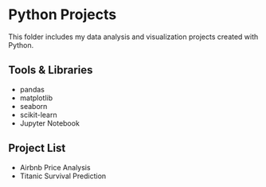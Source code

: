 # Python Projects

This folder includes my data analysis and visualization projects created with Python.

## Tools & Libraries
- pandas
- matplotlib
- seaborn
- scikit-learn
- Jupyter Notebook

## Project List
- Airbnb Price Analysis
- Titanic Survival Prediction